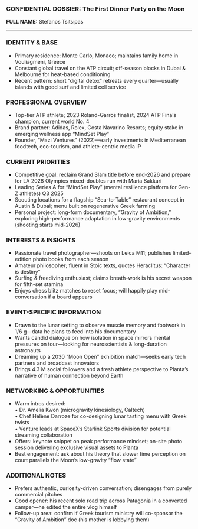 ### CONFIDENTIAL DOSSIER: The First Dinner Party on the Moon

**FULL NAME:** Stefanos Tsitsipas

---
### IDENTITY & BASE
- Primary residence: Monte Carlo, Monaco; maintains family home in Vouliagmeni, Greece  
- Constant global travel on the ATP circuit; off-season blocks in Dubai & Melbourne for heat-based conditioning  
- Recent pattern: short “digital detox” retreats every quarter—usually islands with good surf and limited cell service  

### PROFESSIONAL OVERVIEW
- Top-tier ATP athlete; 2023 Roland-Garros finalist, 2024 ATP Finals champion, current world No. 4  
- Brand partner: Adidas, Rolex, Costa Navarino Resorts; equity stake in emerging wellness app “MindSet Play”  
- Founder, “Mazi Ventures” (2022)—early investments in Mediterranean foodtech, eco-tourism, and athlete-centric media IP  

### CURRENT PRIORITIES
- Competitive goal: reclaim Grand Slam title before end-2026 and prepare for LA 2028 Olympics mixed-doubles run with Maria Sakkari  
- Leading Series A for “MindSet Play” (mental resilience platform for Gen-Z athletes) Q3 2025  
- Scouting locations for a flagship “Sea-to-Table” restaurant concept in Austin & Dubai; menu built on regenerative Greek farming  
- Personal project: long-form documentary, “Gravity of Ambition,” exploring high-performance adaptation in low-gravity environments (shooting starts mid-2026)  

### INTERESTS & INSIGHTS
- Passionate travel photographer—shoots on Leica M11; publishes limited-edition photo books from each season  
- Amateur philosopher; fluent in Stoic texts, quotes Heraclitus: “Character is destiny”  
- Surfing & freediving enthusiast; claims breath-work is his secret weapon for fifth-set stamina  
- Enjoys chess blitz matches to reset focus; will happily play mid-conversation if a board appears  

### EVENT-SPECIFIC INFORMATION
- Drawn to the lunar setting to observe muscle memory and footwork in 1/6 g—data he plans to feed into his documentary  
- Wants candid dialogue on how isolation in space mirrors mental pressures on tour—looking for neuroscientists & long-duration astronauts  
- Dreaming up a 2030 “Moon Open” exhibition match—seeks early tech partners and broadcast innovators  
- Brings 4.3 M social followers and a fresh athlete perspective to Planta’s narrative of human connection beyond Earth  

### NETWORKING & OPPORTUNITIES
- Warm intros desired:  
  • Dr. Amelia Kwon (microgravity kinesiology, Caltech)  
  • Chef Hélène Darroze for co-designing lunar tasting menu with Greek twists  
  • Venture leads at SpaceX’s Starlink Sports division for potential streaming collaboration  
- Offers: keynote snippet on peak performance mindset; on-site photo session delivering exclusive visual assets to Planta  
- Best engagement: ask about his theory that slower time perception on court parallels the Moon’s low-gravity “flow state”  

### ADDITIONAL NOTES
- Prefers authentic, curiosity-driven conversation; disengages from purely commercial pitches  
- Good opener: his recent solo road trip across Patagonia in a converted camper—he edited the entire vlog himself  
- Follow-up area: confirm if Greek tourism ministry will co-sponsor the “Gravity of Ambition” doc (his mother is lobbying them)